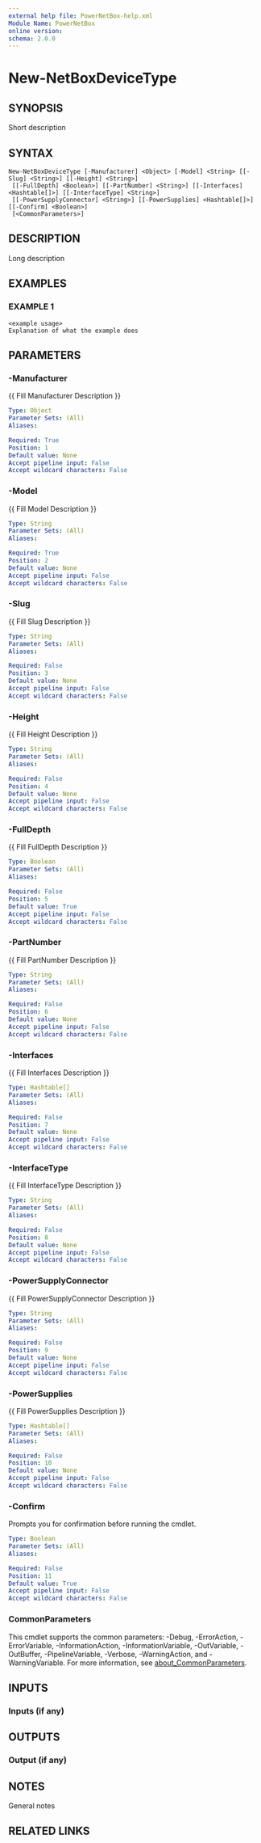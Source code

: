 ```yaml
---
external help file: PowerNetBox-help.xml
Module Name: PowerNetBox
online version:
schema: 2.0.0
---
```


# New-NetBoxDeviceType

## SYNOPSIS
Short description

## SYNTAX

```
New-NetBoxDeviceType [-Manufacturer] <Object> [-Model] <String> [[-Slug] <String>] [[-Height] <String>]
 [[-FullDepth] <Boolean>] [[-PartNumber] <String>] [[-Interfaces] <Hashtable[]>] [[-InterfaceType] <String>]
 [[-PowerSupplyConnector] <String>] [[-PowerSupplies] <Hashtable[]>] [[-Confirm] <Boolean>]
 [<CommonParameters>]
```

## DESCRIPTION
Long description

## EXAMPLES

### EXAMPLE 1
```
<example usage>
Explanation of what the example does
```

## PARAMETERS

### -Manufacturer
{{ Fill Manufacturer Description }}

```yaml
Type: Object
Parameter Sets: (All)
Aliases:

Required: True
Position: 1
Default value: None
Accept pipeline input: False
Accept wildcard characters: False
```

### -Model
{{ Fill Model Description }}

```yaml
Type: String
Parameter Sets: (All)
Aliases:

Required: True
Position: 2
Default value: None
Accept pipeline input: False
Accept wildcard characters: False
```

### -Slug
{{ Fill Slug Description }}

```yaml
Type: String
Parameter Sets: (All)
Aliases:

Required: False
Position: 3
Default value: None
Accept pipeline input: False
Accept wildcard characters: False
```

### -Height
{{ Fill Height Description }}

```yaml
Type: String
Parameter Sets: (All)
Aliases:

Required: False
Position: 4
Default value: None
Accept pipeline input: False
Accept wildcard characters: False
```

### -FullDepth
{{ Fill FullDepth Description }}

```yaml
Type: Boolean
Parameter Sets: (All)
Aliases:

Required: False
Position: 5
Default value: True
Accept pipeline input: False
Accept wildcard characters: False
```

### -PartNumber
{{ Fill PartNumber Description }}

```yaml
Type: String
Parameter Sets: (All)
Aliases:

Required: False
Position: 6
Default value: None
Accept pipeline input: False
Accept wildcard characters: False
```

### -Interfaces
{{ Fill Interfaces Description }}

```yaml
Type: Hashtable[]
Parameter Sets: (All)
Aliases:

Required: False
Position: 7
Default value: None
Accept pipeline input: False
Accept wildcard characters: False
```

### -InterfaceType
{{ Fill InterfaceType Description }}

```yaml
Type: String
Parameter Sets: (All)
Aliases:

Required: False
Position: 8
Default value: None
Accept pipeline input: False
Accept wildcard characters: False
```

### -PowerSupplyConnector
{{ Fill PowerSupplyConnector Description }}

```yaml
Type: String
Parameter Sets: (All)
Aliases:

Required: False
Position: 9
Default value: None
Accept pipeline input: False
Accept wildcard characters: False
```

### -PowerSupplies
{{ Fill PowerSupplies Description }}

```yaml
Type: Hashtable[]
Parameter Sets: (All)
Aliases:

Required: False
Position: 10
Default value: None
Accept pipeline input: False
Accept wildcard characters: False
```

### -Confirm
Prompts you for confirmation before running the cmdlet.

```yaml
Type: Boolean
Parameter Sets: (All)
Aliases:

Required: False
Position: 11
Default value: True
Accept pipeline input: False
Accept wildcard characters: False
```

### CommonParameters
This cmdlet supports the common parameters: -Debug, -ErrorAction, -ErrorVariable, -InformationAction, -InformationVariable, -OutVariable, -OutBuffer, -PipelineVariable, -Verbose, -WarningAction, and -WarningVariable. For more information, see [about_CommonParameters](http://go.microsoft.com/fwlink/?LinkID=113216).

## INPUTS

### Inputs (if any)
## OUTPUTS

### Output (if any)
## NOTES
General notes

## RELATED LINKS
